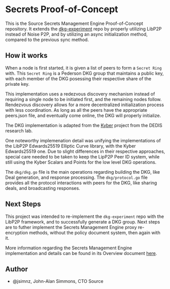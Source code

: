 # Secrets Proof-of-Concept

This is the Source Secrets Management Engine Proof-of-Concept repository. It extends the [dkg-experiment](https://github.com/sourcenetwork/dkg-experiment) repo by properly utilizing LibP2P instead of Noise P2P, and by utilizing an async initialization method, compared to the previous sync method.

## How it works
When a node is first started, it is given a list of peers to form a `Secret Ring` with. This `Secret Ring` is a Pederson DKG group that maintains a public key, with each member of the DKG posessing their respective share of the private key.

This implementation uses a redezvous discovery mechanism instead of requiring a single node to be initiated first, and the remaining nodes follow. Rendezvous discovery allows for a more decentralized initialization process with less coordination. As long as all the peers have the appropriate peers.json file, and eventually come online, the DKG will properly initialize.

The DKG implementation is adapted from the [Kyber](https://github.com/dedis/kyber) project from the DEDIS research lab.

One noteworthy implemenation detail was unifying the implementations of the LibP2P Edwards25519 Elliptic Curve library, with the Kyber Edwards25519 one. Due to slight differences in their respective approaches, special care needed to be taken to keep the LipP2P Peer ID system, while still using the Kyber Scalars and Points for the low level DKG operations.

The `dkg/dkg.go` file is the main operations regarding building the DKG, like Deal generation, and response processing. The `dkg/protocol.go` file provides all the protocol interactions with peers for the DKG, like sharing deals, and broadcasting responses.

## Next Steps
This project was intended to re-implement the `dkg-experiment` repo with the LibP2P framework, and to successfully generate a DKG group. Next steps are to futher implement the Secrets Management Engine proxy re-encryption methods, without the policy document system, then again with it. 

More information regarding the Secrets Management Engine implementation and details can be found in its Overview document [here](https://docs.google.com/document/d/1avrCTzAdSjJwO2nyMJNGmbtoYnFYwur-nHpjuG9kCuA/edit).

## Author
 - @jsimnz, John-Alan Simmons, CTO Source